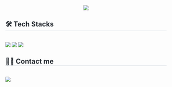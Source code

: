 <div align= "center">
    <img src="https://capsule-render.vercel.app/api?type=waving&color=0:f33f3f,100:f7b182&height=180&text=Jinsoo's%20Github&animation=&fontColor=ffffff&fontSize=70" />
    </div>
    <div style="text-align: left;">
    <h2 style="border-bottom: 1px solid #d8dee4; color: #282d33;"> 🛠️ Tech Stacks </h2> <br> 
    <div style="margin: ; text-align: left;" "text-align: left;"> <img src="https://img.shields.io/badge/C-A8B9CC?style=for-the-badge&logo=C&logoColor=white">
          <img src="https://img.shields.io/badge/Github-181717?style=for-the-badge&logo=Github&logoColor=white">
          <img src="https://img.shields.io/badge/Notion-000000?style=for-the-badge&logo=Notion&logoColor=white">
          </div>
    </div>
    <div style="text-align: left;">
    <h2 style="border-bottom: 1px solid #d8dee4; color: #282d33;"> 🧑‍💻 Contact me </h2> <br> 
    <div style="text-align: left;"> <a href=https://www.notion.so/3fe5098e8d814b2c81e0b684d61faa37> <img src="https://img.shields.io/badge/Notion-000000?style=for-the-badge&logo=Notion&logoColor=white&link=https://www.notion.so/3fe5098e8d814b2c81e0b684d61faa37"> </a>
          </div>  <br> 
    <div style="text-align: left;">  </div> 
    </div>
    
